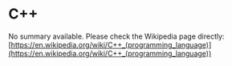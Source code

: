 # C++

No summary available. Please check the Wikipedia page directly: [https://en.wikipedia.org/wiki/C++_(programming_language)](https://en.wikipedia.org/wiki/C++_(programming_language))
